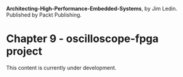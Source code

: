 __Architecting-High-Performance-Embedded-Systems__, by Jim Ledin. Published by Packt Publishing.
# Chapter 9 - oscilloscope-fpga project

This content is currently under development.